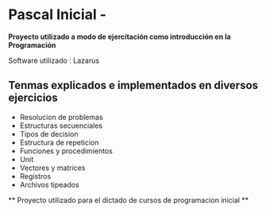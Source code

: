 # Pascal Inicial -

**Proyecto utilizado a modo de ejercitación como introducción en la Programación**

Software utilizado : Lazarus 

## Tenmas explicados e implementados en diversos ejercicios

- Resolucion de problemas
- Estructuras secuenciales
- Tipos de decision
- Estructura de repeticion
- Funciones y procedimientos
- Unit
- Vectores y matrices
- Registros
- Archivos tipeados

** Proyecto utilizado para el dictado de cursos de programacion inicial **
